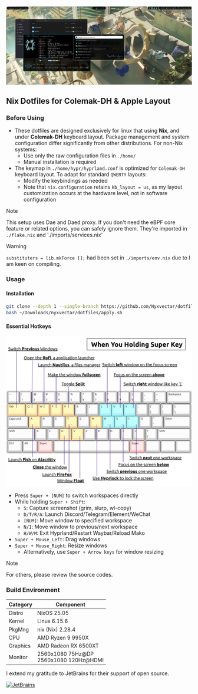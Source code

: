 ![Preview](https://github.com/Nyxvectar/media/blob/main/dotfiles/dotfilesPreview.jpg)
## Nix Dotfiles for Colemak-DH & Apple Layout
### Before Using
- These dotfiles are designed exclusively for linux that using **Nix**, and under **Colemak-DH** keyboard layout. Package management and system configuration differ significantly from other distributions. For non-Nix systems:
  - Use only the raw configuration files in `./home/`
  - Manual installation is required
- The keymap in `./home/hypr/hyprland.conf` is optimized for `Colemak-DH` keyboard layout. To adapt for standard `QWERTY` layouts:
  - Modify the keybindings as needed
  - Note that `nix.configuration` retains `kb_layout = us`, as my layout customization occurs at the hardware level, not in software configuration

> [!NOTE]
> This setup uses Dae and Daed proxy. If you don't need the eBPF core feature or related options, you can safely ignore them. They're imported in `./flake.nix` and './imports/services.nix'

> [!WARNING]
> `substituters = lib.mkForce [];` had been set in `./imports/env.nix` due to I am keen on compiling.

### Usage
#### Installation
```bash
git clone --depth 1 --single-branch https://github.com/Nyxvectar/dotfiles.git ~/Downloads/nyxvectar/dotfiles/
bash ~/Downloads/nyxvectar/dotfiles/apply.sh
```
#### Essential Hotkeys
![Hotkeys](https://github.com/Nyxvectar/media/blob/main/dotfiles/superUsage.jpg)
- Press `Super + [NUM]` to switch workspaces directly
- While holding `Super + Shift`:
  - `S`: Capture screenshot (grim, slurp, wl-copy)
  - `D/T/R/A`: Launch Discord/Telegram/Element/WeChat
  - `[NUM]`: Move window to specified workspace
  - `N/I`: Move window to previous/next workspace
  - `H/W/M`: Exit Hyprland/Restart Waybar/Reload Mako
- `Super + Mouse_Left`: Drag windows
- `Super + Mouse_Right`: Resize windows
  - Alternatively, use `Super + Arrow keys` for window resizing

> [!NOTE]
> For others, please review the source codes.

### Build Environment
| Category  | Component                                    |
|-----------|----------------------------------------------|
| Distro    | NixOS 25.05                                  |
| Kernel    | Linux 6.15.6                                 |
| PkgMng    | nix (Nix) 2.28.4                             |
| CPU       | AMD Ryzen 9 9950X                            |
| Graphics  | AMD Radeon RX 6500XT                         |
| Monitor   | 2560x1080 75Hz@DP <br/> 2560x1080 120Hz@HDMI |

I extend my gratitude to JetBrains for their support of open source.

[![JetBrains](https://resources.jetbrains.com/storage/products/company/brand/logos/jb_beam.svg)](https://jb.gg/OpenSourceSupport)
